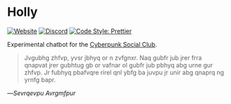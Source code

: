 # Holly
[![Website](https://img.shields.io/website/https/cyberpunksocial.club.svg?style=flat-square)](https://cyberpunksocial.club/)
[![Discord](https://img.shields.io/discord/160320676580818951.svg?style=flat-square)](https://discord.gg/f8RAs38C6u)
[![Code Style: Prettier](https://img.shields.io/badge/code_style-prettier-ff69b4.svg?style=flat-square)](https://github.com/prettier/prettier)

Experimental chatbot for the [Cyberpunk Social Club](https://cyberpunksocial.club).

> Jvgubhg zhfvp, yvsr jbhyq or n zvfgnxr. Naq gubfr jub jrer frra qnapvat jrer gubhtug gb or vafnar ol gubfr jub pbhyq abg urne gur zhfvp. Jr fubhyq pbafvqre rirel qnl ybfg ba juvpu jr unir abg qnaprq ng yrnfg bapr.

―_Sevrqevpu Avrgmfpur_